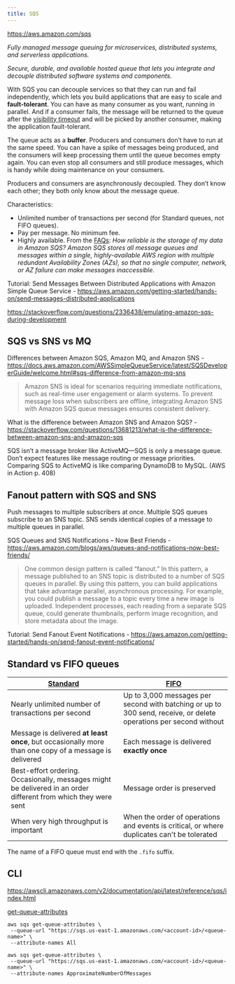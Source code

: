 ```yaml
---
title: SQS
---
```


https://aws.amazon.com/sqs

_Fully managed message queuing for microservices, distributed systems, and serverless applications._

_Secure, durable, and available hosted queue that lets you integrate and decouple distributed software systems and components._

With SQS you can decouple services so that they can run and fail independently, which lets you build applications that are easy to scale and **fault-tolerant**. You can have as many consumer as you want, running in parallel. And if a consumer fails, the message will be returned to the queue after the [visibility timeout](https://docs.aws.amazon.com/AWSSimpleQueueService/latest/SQSDeveloperGuide/sqs-visibility-timeout.html) and will be picked by another consumer, making the application fault-tolerant.

The queue acts as a **buffer**. Producers and consumers don’t have to run at the same speed. You can have a spike of messages being produced, and the consumers will keep processing them until the queue becomes empty again. You can even stop all consumers and still produce messages, which is handy while doing maintenance on your consumers.

Producers and consumers are asynchronously decoupled. They don’t know each other; they both only know about the message queue.

Characteristics:

- Unlimited number of transactions per second (for Standard queues, not FIFO queues).
- Pay per message. No minimum fee.
- Highly available. From the [FAQs](https://aws.amazon.com/sqs/faqs/): _How reliable is the storage of my data in Amazon SQS? Amazon SQS stores all message queues and messages within a single, highly-available AWS region with multiple redundant Availability Zones (AZs), so that no single computer, network, or AZ failure can make messages inaccessible_.

Tutorial: Send Messages Between Distributed Applications with Amazon Simple Queue Service - https://aws.amazon.com/getting-started/hands-on/send-messages-distributed-applications

https://stackoverflow.com/questions/2336438/emulating-amazon-sqs-during-development

## SQS vs SNS vs MQ

Differences between Amazon SQS, Amazon MQ, and Amazon SNS - https://docs.aws.amazon.com/AWSSimpleQueueService/latest/SQSDeveloperGuide/welcome.html#sqs-difference-from-amazon-mq-sns

> Amazon SNS is ideal for scenarios requiring immediate notifications, such as real-time user engagement or alarm systems. To prevent message loss when subscribers are offline, integrating Amazon SNS with Amazon SQS queue messages ensures consistent delivery.

What is the difference between Amazon SNS and Amazon SQS? - https://stackoverflow.com/questions/13681213/what-is-the-difference-between-amazon-sns-and-amazon-sqs

SQS isn’t a message broker like ActiveMQ—SQS is only a message queue. Don’t expect features like message routing or message priorities. Comparing SQS to ActiveMQ is like comparing DynamoDB to MySQL. (AWS in Action p. 408)

## Fanout pattern with SQS and SNS

Push messages to multiple subscribers at once. Multiple SQS queues subscribe to an SNS topic. SNS sends identical copies of a message to multiple queues in parallel.

SQS Queues and SNS Notifications – Now Best Friends - https://aws.amazon.com/blogs/aws/queues-and-notifications-now-best-friends/

> One common design pattern is called “fanout.” In this pattern, a message published to an SNS topic is distributed to a number of SQS queues in parallel. By using this pattern, you can build applications that take advantage parallel, asynchronous processing. For example, you could publish a message to a topic every time a new image is uploaded. Independent processes, each reading from a separate SQS queue, could generate thumbnails, perform image recognition, and store metadata about the image.

Tutorial: Send Fanout Event Notifications - https://aws.amazon.com/getting-started/hands-on/send-fanout-event-notifications/

## Standard vs FIFO queues

| [Standard](https://docs.aws.amazon.com/AWSSimpleQueueService/latest/SQSDeveloperGuide/standard-queues.html)     | [FIFO](https://docs.aws.amazon.com/AWSSimpleQueueService/latest/SQSDeveloperGuide/sqs-fifo-queues.html)           |
| --------------------------------------------------------------------------------------------------------------- | ----------------------------------------------------------------------------------------------------------------- |
| Nearly unlimited number of transactions per second                                                              | Up to 3,000 messages per second with batching or up to 300 send, receive, or delete operations per second without |
| Message is delivered **at least once**, but occasionally more than one copy of a message is delivered           | Each message is delivered **exactly once**                                                                        |
| Best-effort ordering. Occasionally, messages might be delivered in an order different from which they were sent | Message order is preserved                                                                                        |
| When very high throughput is important                                                                          | When the order of operations and events is critical, or where duplicates can't be tolerated                       |

The name of a FIFO queue must end with the `.fifo` suffix.

## CLI

https://awscli.amazonaws.com/v2/documentation/api/latest/reference/sqs/index.html

[get-queue-attributes](https://awscli.amazonaws.com/v2/documentation/api/latest/reference/sqs/get-queue-attributes.html)

```shell
aws sqs get-queue-attributes \
 --queue-url "https://sqs.us-east-1.amazonaws.com/<account-id>/<queue-name>" \
 --attribute-names All
```

```shell
aws sqs get-queue-attributes \
 --queue-url "https://sqs.us-east-1.amazonaws.com/<account-id>/<queue-name>" \
 --attribute-names ApproximateNumberOfMessages
```
